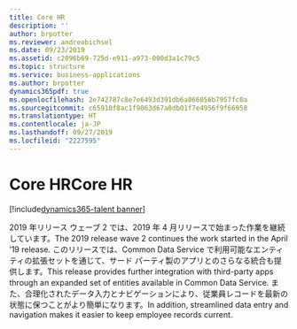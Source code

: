 ```yaml
---
title: Core HR
description: ''
author: brpotter
ms.reviewer: andreabichsel
ms.date: 09/23/2019
ms.assetid: c2096b69-725d-e911-a973-000d3a1c79c5
ms.topic: structure
ms.service: business-applications
ms.author: brpotter
dynamics365pdf: true
ms.openlocfilehash: 2e742787c8e7e6493d391db6a066056b7957fc0a
ms.sourcegitcommit: c65910f8ac1f9063d67a8db01f7e4956f9f66958
ms.translationtype: HT
ms.contentlocale: ja-JP
ms.lasthandoff: 09/27/2019
ms.locfileid: "2227595"
---
```

# <a name="core-hr"></a><span data-ttu-id="2c1be-102">Core HR</span><span class="sxs-lookup"><span data-stu-id="2c1be-102">Core HR</span></span>

[!include[dynamics365-talent banner](../includes/dynamics365-talent.md)]

<!--structure start-->
<span data-ttu-id="2c1be-103">2019 年リリース ウェーブ 2 では、2019 年 4 月リリースで始まった作業を継続しています。</span><span class="sxs-lookup"><span data-stu-id="2c1be-103">The 2019 release wave 2 continues the work started in the April ’19 release.</span></span> <span data-ttu-id="2c1be-104">このリリースでは、Common Data Service で利用可能なエンティティの拡張セットを通じて、サード パーティ製のアプリとのさらなる統合も提供します。</span><span class="sxs-lookup"><span data-stu-id="2c1be-104">This release provides further integration with third-party apps through an expanded set of entities available in Common Data Service.</span></span> <span data-ttu-id="2c1be-105">また、合理化されたデータ入力とナビゲーションにより、従業員レコードを最新の状態に保つことがより簡単になります。</span><span class="sxs-lookup"><span data-stu-id="2c1be-105">In addition, streamlined data entry and navigation makes it easier to keep employee records current.</span></span>
<!--structure end-->



